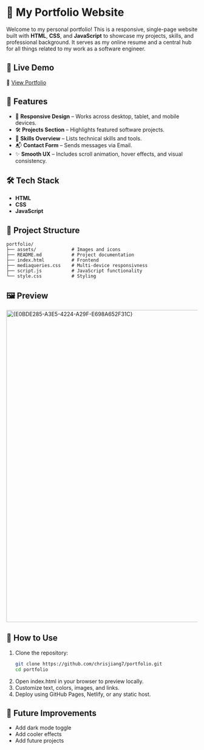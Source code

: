 # 💼 My Portfolio Website

Welcome to my personal portfolio! This is a responsive, single-page website built with **HTML**, **CSS**, and **JavaScript** to showcase my projects, skills, and professional background. It serves as my online resume and a central hub for all things related to my work as a software engineer.

## 🚀 Live Demo

🔗 [View Portfolio](https://chrisjiang.netlify.app/)

## 📌 Features

- 📱 **Responsive Design** – Works across desktop, tablet, and mobile devices.
- 🛠️ **Projects Section** – Highlights featured software projects.
- 💼 **Skills Overview** – Lists technical skills and tools.
- 📬 **Contact Form** – Sends messages via Email.
- ✨ **Smooth UX** – Includes scroll animation, hover effects, and visual consistency.

## 🛠️ Tech Stack

- **HTML**
- **CSS**
- **JavaScript**

## 📁 Project Structure

```text
portfolio/
├── assets/             # Images and icons
├── README.md           # Project documentation
├── index.html          # Frontend
├── mediaqueries.css    # Multi-device responsivness
├── script.js           # JavaScript functionality
└── style.css           # Styling
```

## 🖼️ Preview

<img width="1445" height="821" alt="{E0BDE285-A3E5-4224-A29F-E698A652F31C}" src="https://github.com/user-attachments/assets/e2d64775-80f3-4026-a245-393fea464540" />

## 🧠 How to Use

1. Clone the repository:
   ```bash
   git clone https://github.com/chrisjiang7/portfolio.git
   cd portfolio
2. Open index.html in your browser to preview locally.
3. Customize text, colors, images, and links.
4. Deploy using GitHub Pages, Netlify, or any static host.

## 🧰 Future Improvements

- Add dark mode toggle
- Add cooler effects
- Add future projects
